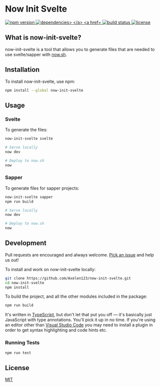# Now Init Svelte

<p>
  <a href="https://www.npmjs.com/package/now-init-svelte">
    <img src="https://img.shields.io/npm/v/now-init-svelte.svg" alt="npm version">
  </a>

  <a href="https://david-dm.org/Axelen123/now-init-svelte">
    <img src="https://david-dm.org/Axelen123/now-init-svelte.svg" alt="dependencies>
  </a>

  <a href="https://travis-ci.org/Axelen123/now-init-svelte">
    <img src="https://api.travis-ci.org/Axelen123/now-init-svelte.svg?branch=master"
         alt="build status">
  </a>

  <a href="https://github.com/Axelen123/now-init-svelte/blob/master/LICENSE">
    <img src="https://img.shields.io/npm/l/now-init-svelte.svg?registry_uri=https%3A%2F%2Fregistry.npmjs.com" alt="license">
  </a>
</p>


## What is now-init-svelte?

now-init-svelte is a tool that allows you to generate files that are needed to use svelte/sapper with [now.sh](https://now.sh).

## Installation

To install now-init-svelte, use npm:
```sh
npm install --global now-init-svelte
```

## Usage

### Svelte

To generate the files:
```sh
now-init-svelte svelte

# Serve locally
now dev

# Deploy to now.sh
now
```

### Sapper

To generate files for sapper projects:
```sh
now-init-svelte sapper
npm run build

# Serve locally
now dev

# Deploy to now.sh
now
```

## Development

Pull requests are encouraged and always welcome. [Pick an issue](https://github.com/Axelen123/now-init-svelte/issues?q=is%3Aissue+is%3Aopen+sort%3Aupdated-desc) and help us out!

To install and work on now-init-svelte locally:

```bash
git clone https://github.com/Axelen123/now-init-svelte.git
cd now-init-svelte
npm install
```

To build the project, and all the other modules included in the package:

```bash
npm run build
```

It's written in [TypeScript](https://www.typescriptlang.org/), but don't let that put you off — it's basically just JavaScript with type annotations. You'll pick it up in no time. If you're using an editor other than [Visual Studio Code](https://code.visualstudio.com/) you may need to install a plugin in order to get syntax highlighting and code hints etc.


### Running Tests

```bash
npm run test
```

## License

[MIT](LICENSE)